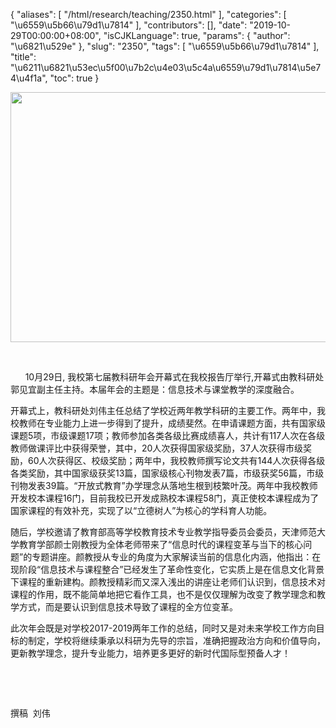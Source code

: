 {
    "aliases": [
        "/html/research/teaching/2350.html"
    ],
    "categories": [
        "\u6559\u5b66\u79d1\u7814"
    ],
    "contributors": [],
    "date": "2019-10-29T00:00:00+08:00",
    "isCJKLanguage": true,
    "params": {
        "author": "\u6821\u529e"
    },
    "slug": "2350",
    "tags": [
        "\u6559\u5b66\u79d1\u7814"
    ],
    "title": "\u6211\u6821\u53ec\u5f00\u7b2c\u4e03\u5c4a\u6559\u79d1\u7814\u5e74\u4f1a",
    "toc": true
}


<img
    src="https://cdn.tfls.online/mirror/full/a9f528d3250156621884ffe4b406e0776d152d1b.jpg"
    style="display:block;margin-left:auto;margin-right:auto;"
    decoding="async"
    fetchpriority="auto"
    loading="lazy"
    height="400"
    width="600"
/>




       




      10月29日, 我校第七届教科研年会开幕式在我校报告厅举行,开幕式由教科研处郭见宜副主任主持。本届年会的主题是：信息技术与课堂教学的深度融合。




 




开幕式上，教科研处刘伟主任总结了学校近两年教学科研的主要工作。两年中，我校教师在专业能力上进一步得到了提升，成绩斐然。在申请课题方面，共有国家级课题5项，市级课题17项；教师参加各类各级比赛成绩喜人，共计有117人次在各级教师做课评比中获得荣誉，其中，20人次获得国家级奖励，37人次获得市级奖励，60人次获得区、校级奖励；两年中，我校教师撰写论文共有144人次获得各级各类奖励，其中国家级获奖13篇，国家级核心刊物发表7篇，市级获奖56篇，市级刊物发表39篇。“开放式教育”办学理念从落地生根到枝繁叶茂。两年中我校教师开发校本课程16门，目前我校已开发成熟校本课程58门，真正使校本课程成为了国家课程的有效补充，实现了以“立德树人”为核心的学科育人功能。




随后，学校邀请了教育部高等学校教育技术专业教学指导委员会委员，天津师范大学教育学部颜士刚教授为全体老师带来了“信息时代的课程变革与当下的核心问题”的专题讲座。颜教授从专业的角度为大家解读当前的信息化内涵，他指出：在现阶段“信息技术与课程整合”已经发生了革命性变化，它实质上是在信息文化背景下课程的重新建构。颜教授精彩而又深入浅出的讲座让老师们认识到，信息技术对课程的作用，既不能简单地把它看作工具，也不是仅仅理解为改变了教学理念和教学方式，而是要认识到信息技术导致了课程的全方位变革。




此次年会既是对学校2017-2019两年工作的总结，同时又是对未来学校工作方向目标的制定，学校将继续秉承以科研为先导的宗旨，准确把握政治方向和价值导向，更新教学理念，提升专业能力，培养更多更好的新时代国际型预备人才！




 




 




撰稿  刘伟




  




